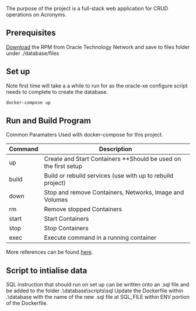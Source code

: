 The purpose of the project is a full-stack web application for CRUD operations on Acronyms. 

## Prerequisites
[Download](https://www.oracle.com/technetwork/database/database-technologies/express-edition/downloads/index.html) the RPM from Oracle Technology Network and save to files folder under ./database/files

## Set up
Note first time will take a a while to run for as the oracle-xe configure script needs to complete to create the database.
```bash
docker-compose up
```

## Run and Build Program
Common Paramaters Used with docker-compose for this project.

Command | Description
--- | ---
up | Create and Start Containers **Should be used on the first setup
build | Build or rebuild services (use with up to rebuild project)
down | Stop and remove Containers, Networks, Image and Volumes
rm | Remove stopped Containers
start | Start Containers
stop | Stop Containers
exec | Execute command in a running container

More references can be found [here](https://docs.docker.com/compose/reference/overview/).

## Script to intialise data
SQL instruction that should run on set up can be written onto an .sql file and be added to the folder .\database\scripts\sql
Update the Dockerfile within .\database with the name of the new .sql file at SQL_FILE within ENV portion of the Dockerfile.